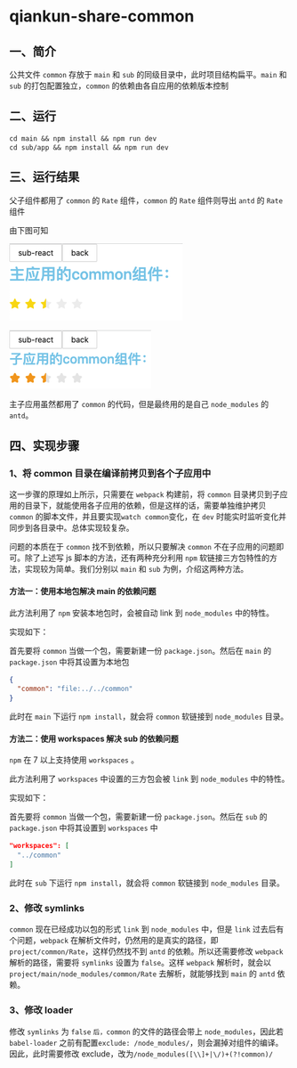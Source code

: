 # qiankun-share-common

## 一、简介

公共文件 `common` 存放于 `main` 和 `sub` 的同级目录中，此时项目结构扁平。`main` 和 `sub` 的打包配置独立，`common` 的依赖由各自应用的依赖版本控制

## 二、运行

```shell
cd main && npm install && npm run dev
cd sub/app && npm install && npm run dev
```

## 三、运行结果

父子组件都用了 `common` 的 `Rate` 组件，`common` 的 `Rate` 组件则导出 `antd` 的 `Rate` 组件

由下图可知

![主应用](./assets/main.png)

![子应用](./assets/sub.png)

主子应用虽然都用了 `common` 的代码，但是最终用的是自己 `node_modules` 的 `antd`。

## 四、实现步骤

### 1、将 common 目录在编译前拷贝到各个子应用中

这一步骤的原理如上所示，只需要在 `webpack` 构建前，将 `common` 目录拷贝到子应用的目录下，就能使用各子应用的依赖，但是这样的话，需要单独维护拷贝 `common` 的脚本文件，并且要实现`watch common`变化，在 `dev` 时能实时监听变化并同步到各目录中。总体实现较复杂。

问题的本质在于 `common` 找不到依赖，所以只要解决 `common` 不在子应用的问题即可。除了上述写 js 脚本的方法，还有两种充分利用 `npm` 软链接三方包特性的方法，实现较为简单。我们分别以 `main` 和 `sub` 为例，介绍这两种方法。

#### 方法一：使用本地包解决 main 的依赖问题

此方法利用了 `npm` 安装本地包时，会被自动 link 到 `node_modules` 中的特性。

实现如下：

首先要将 `common` 当做一个包，需要新建一份 `package.json`。然后在 `main` 的 `package.json` 中将其设置为本地包

```json
{
  "common": "file:../../common"
}
```

此时在 `main` 下运行 `npm install`，就会将 `common` 软链接到 `node_modules` 目录。

#### 方法二：使用 workspaces 解决 sub 的依赖问题

`npm` 在 7 以上支持使用 `workspaces` 。

此方法利用了 `workspaces` 中设置的三方包会被 `link` 到 `node_modules` 中的特性。

实现如下：

首先要将 `common` 当做一个包，需要新建一份 `package.json`。然后在 `sub` 的 `package.json` 中将其设置到 `workspaces` 中

```json
"workspaces": [
  "../common"
]
```

此时在 `sub` 下运行 `npm install`，就会将 `common` 软链接到 `node_modules` 目录。

### 2、修改 symlinks

`common` 现在已经成功以包的形式 `link` 到 `node_modules` 中，但是 `link` 过去后有个问题，`webpack` 在解析文件时，仍然用的是真实的路径，即 `project/common/Rate`，这样仍然找不到 `antd` 的依赖。所以还需要修改 `webpack` 解析的路径，需要将 `symlinks` 设置为 `false`。这样 `webpack` 解析时，就会以 `project/main/node_modules/common/Rate` 去解析，就能够找到 `main` 的 `antd` 依赖。

### 3、修改 loader

修改 `symlinks` 为 `false` `后，common` 的文件的路径会带上 `node_modules`，因此若 `babel-loader` 之前有配置`exclude: /node_modules/`，则会漏掉对组件的编译。因此，此时需要修改 exclude，改为`/node_modules([\\]+|\/)+(?!common)/`
